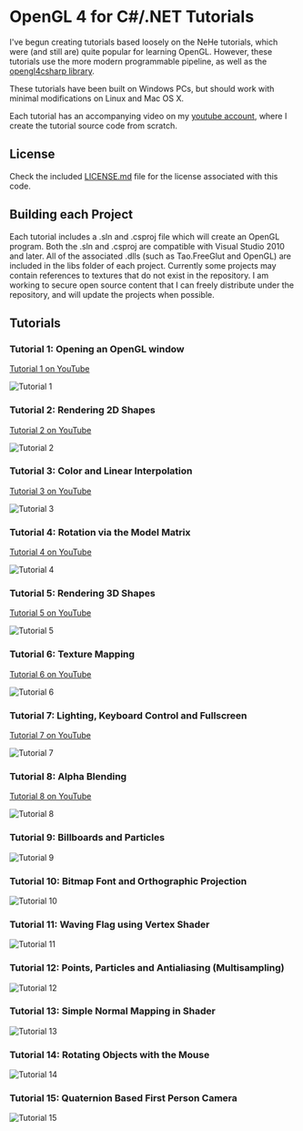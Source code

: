 # OpenGL 4 for C#/.NET Tutorials
I've begun creating tutorials based loosely on the NeHe tutorials, which were (and still are) quite popular for learning OpenGL.  However, these tutorials use the more modern programmable pipeline, as well as the [opengl4csharp library](https://github.com/giawa/opengl4csharp).

These tutorials have been built on Windows PCs, but should work with minimal modifications on Linux and Mac OS X.

Each tutorial has an accompanying video on my [youtube account](https://www.youtube.com/giawavideos), where I create the tutorial source code from scratch.

## License
Check the included [LICENSE.md](https://github.com/giawa/opengl4tutorials/blob/master/LICENSE.md) file for the license associated with this code.

## Building each Project
Each tutorial includes a .sln and .csproj file which will create an OpenGL program.  Both the .sln and .csproj are compatible with Visual Studio 2010 and later.  All of the associated .dlls (such as Tao.FreeGlut and OpenGL) are included in the libs folder of each project.  Currently some projects may contain references to textures that do not exist in the repository.  I am working to secure open source content that I can freely distribute under the repository, and will update the projects when possible.

## Tutorials

### Tutorial 1:  Opening an OpenGL window
[Tutorial 1 on YouTube](https://www.youtube.com/watch?v=2KEHrB82Z2M)

![Tutorial 1](https://giawa.github.com/tutorials/tutorial1.jpg)

### Tutorial 2:  Rendering 2D Shapes
[Tutorial 2 on YouTube](https://www.youtube.com/watch?v=xNGmQ6lO6NY)

![Tutorial 2](https://giawa.github.com/tutorials/tutorial2.jpg)

### Tutorial 3:  Color and Linear Interpolation
[Tutorial 3 on YouTube](https://www.youtube.com/watch?v=ASNfoQP_m1Q)

![Tutorial 3](https://giawa.github.com/tutorials/tutorial3.jpg)

### Tutorial 4:  Rotation via the Model Matrix
[Tutorial 4 on YouTube](https://www.youtube.com/watch?v=RU_Dkm_-Jsc)

![Tutorial 4](https://giawa.github.com/tutorials/tutorial4.jpg)

### Tutorial 5:  Rendering 3D Shapes
[Tutorial 5 on YouTube](https://www.youtube.com/watch?v=VypOTwI_0w0)

![Tutorial 5](https://giawa.github.com/tutorials/tutorial5.jpg)

### Tutorial 6:  Texture Mapping
[Tutorial 6 on YouTube](https://www.youtube.com/watch?v=S1xoLVViv3E)

![Tutorial 6](https://giawa.github.com/tutorials/tutorial6.jpg)

### Tutorial 7:  Lighting, Keyboard Control and Fullscreen
[Tutorial 7 on YouTube](https://www.youtube.com/watch?v=PPHNwhEXDQU)

![Tutorial 7](https://giawa.github.com/tutorials/tutorial7.jpg)

### Tutorial 8:  Alpha Blending
[Tutorial 8 on YouTube](https://www.youtube.com/watch?v=YR5ZIuwgXlM)

![Tutorial 8](https://giawa.github.com/tutorials/tutorial8.jpg)

### Tutorial 9:  Billboards and Particles
![Tutorial 9](https://giawa.github.com/tutorials/tutorial9.jpg)

### Tutorial 10:  Bitmap Font and Orthographic Projection
![Tutorial 10](https://giawa.github.com/tutorials/tutorial10.jpg)

### Tutorial 11:  Waving Flag using Vertex Shader
![Tutorial 11](https://giawa.github.com/tutorials/tutorial11.jpg)

### Tutorial 12:  Points, Particles and Antialiasing (Multisampling)
![Tutorial 12](https://giawa.github.com/tutorials/tutorial12.jpg)

### Tutorial 13:  Simple Normal Mapping in Shader
![Tutorial 13](https://giawa.github.com/tutorials/tutorial13.jpg)

### Tutorial 14:  Rotating Objects with the Mouse
![Tutorial 14](https://giawa.github.com/tutorials/tutorial14.jpg)

### Tutorial 15:  Quaternion Based First Person Camera
![Tutorial 15](https://giawa.github.com/tutorials/tutorial15.jpg)